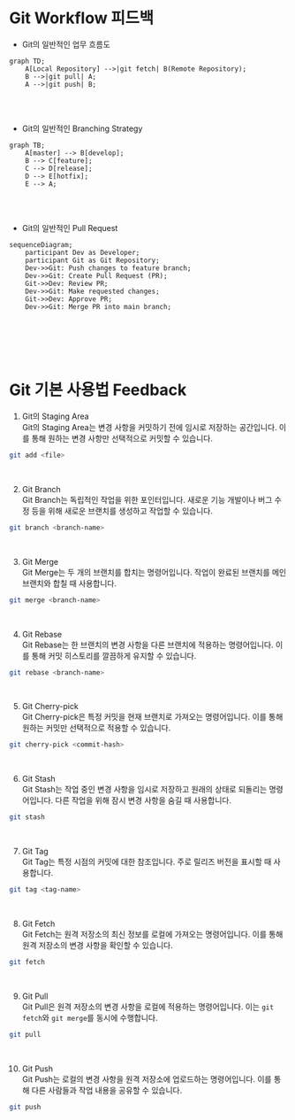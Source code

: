 # Git Workflow 피드백
- Git의 일반적인 업무 흐름도
```mermaid
graph TD;
    A[Local Repository] -->|git fetch| B(Remote Repository);
    B -->|git pull| A;
    A -->|git push| B;
```
<br><br>
 - Git의 일반적인 Branching Strategy
```mermaid
graph TB;
    A[master] --> B[develop];
    B --> C[feature];
    C --> D[release];
    D --> E[hotfix];
    E --> A;
```
<br><br>
 - Git의 일반적인 Pull Request
```mermaid
sequenceDiagram;
    participant Dev as Developer;
    participant Git as Git Repository;
    Dev->>Git: Push changes to feature branch;
    Dev->>Git: Create Pull Request (PR);
    Git->>Dev: Review PR;
    Dev->>Git: Make requested changes;
    Git->>Dev: Approve PR;
    Dev->>Git: Merge PR into main branch;
```
<br><br><br><br>
# Git 기본 사용법 Feedback
1. Git의 Staging Area<br>
Git의 Staging Area는 변경 사항을 커밋하기 전에 임시로 저장하는 공간입니다. 이를 통해 원하는 변경 사항만 선택적으로 커밋할 수 있습니다.
```bash
git add <file>
```
<br>

2. Git Branch<br>
Git Branch는 독립적인 작업을 위한 포인터입니다. 새로운 기능 개발이나 버그 수정 등을 위해 새로운 브랜치를 생성하고 작업할 수 있습니다.
```bash
git branch <branch-name>
```
<br>

3. Git Merge<br>
Git Merge는 두 개의 브랜치를 합치는 명령어입니다. 작업이 완료된 브랜치를 메인 브랜치와 합칠 때 사용합니다.
```bash
git merge <branch-name>
```
<br>

4. Git Rebase<br>
Git Rebase는 한 브랜치의 변경 사항을 다른 브랜치에 적용하는 명령어입니다. 이를 통해 커밋 히스토리를 깔끔하게 유지할 수 있습니다.
```bash
git rebase <branch-name>
```
<br>

5. Git Cherry-pick<br>
Git Cherry-pick은 특정 커밋을 현재 브랜치로 가져오는 명령어입니다. 이를 통해 원하는 커밋만 선택적으로 적용할 수 있습니다.
```bash
git cherry-pick <commit-hash>
```
<br>

6. Git Stash<br>
Git Stash는 작업 중인 변경 사항을 임시로 저장하고 원래의 상태로 되돌리는 명령어입니다. 다른 작업을 위해 잠시 변경 사항을 숨길 때 사용합니다.
```bash
git stash
```
<br>

7. Git Tag<br>
Git Tag는 특정 시점의 커밋에 대한 참조입니다. 주로 릴리즈 버전을 표시할 때 사용합니다.
```bash
git tag <tag-name>
```
<br>

8. Git Fetch<br>
Git Fetch는 원격 저장소의 최신 정보를 로컬에 가져오는 명령어입니다. 이를 통해 원격 저장소의 변경 사항을 확인할 수 있습니다.
```bash
git fetch
```
<br>

9. Git Pull<br>
Git Pull은 원격 저장소의 변경 사항을 로컬에 적용하는 명령어입니다. 이는 `git fetch`와 `git merge`를 동시에 수행합니다.
```bash
git pull
```
<br>

10. Git Push<br>
Git Push는 로컬의 변경 사항을 원격 저장소에 업로드하는 명령어입니다. 이를 통해 다른 사람들과 작업 내용을 공유할 수 있습니다.
```bash
git push
```